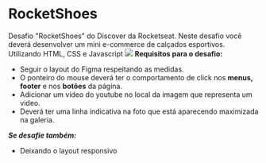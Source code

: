 # RocketShoes
Desafio "RocketShoes" do Discover da Rocketseat. Neste desafio você deverá desenvolver um mini e-commerce de calçados esportivos. Utilizando HTML, CSS e Javascript
<img src="https://github.com/igorbeckt/RocketShoes/blob/master/assets/pronto.png?raw=true">
**Requisitos para o desafio:**

- Seguir o layout do Figma respeitando as medidas.
- O ponteiro do mouse deverá ter o comportamento de click nos **menus, footer** e nos **botões** da página.
- Adicionar um vídeo do youtube no local da imagem que representa um video.
- Deverá ter uma linha indicativa na foto que está aparecendo maximizada na galeria.

***Se desafie também:***

- Deixando o layout responsivo
